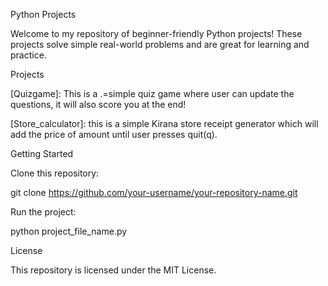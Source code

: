 Python Projects

Welcome to my repository of beginner-friendly Python projects! These projects solve simple real-world problems and are great for learning and practice.

Projects

[Quizgame]: This is a .=simple quiz game where user can update the questions, it will also score you at the end!

[Store_calculator]: this is a simple Kirana store receipt generator which will add the price of amount until user presses quit(q).


Getting Started

Clone this repository:

git clone https://github.com/your-username/your-repository-name.git

Run the project:

python project_file_name.py

License

This repository is licensed under the MIT License.
